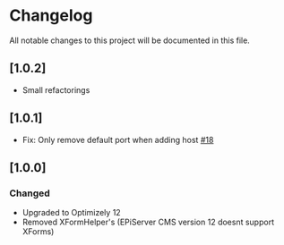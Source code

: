 # Changelog

All notable changes to this project will be documented in this file.

## [1.0.2]

- Small refactorings

## [1.0.1]

- Fix: Only remove default port when adding host [#18](https://github.com/Geta/geta-optimizely-extensions/pull/18)

## [1.0.0]

### Changed

- Upgraded to Optimizely 12
- Removed XFormHelper's (EPiServer CMS version 12 doesnt support XForms)
